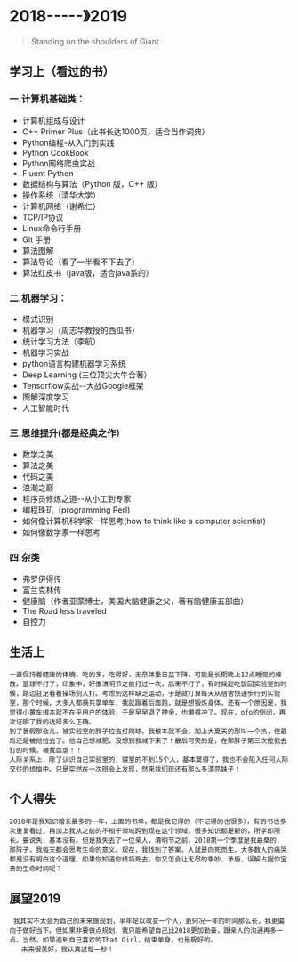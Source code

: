
# 2018-----》2019
>Standing on the shoulders of Giant

## 学习上（看过的书）
### 一.计算机基础类：
* 计算机组成与设计
* C++ Primer Plus（此书长达1000页，适合当作词典）
* Python编程-从入门到实践
* Python CookBook
* Python网络爬虫实战
* Fluent Python
* 数据结构与算法（Python 版，C++ 版）
* 操作系统（清华大学）
* 计算机网络（谢希仁）
* TCP/IP协议
* Linux命令行手册
* Git 手册
* 算法图解
* 算法导论（看了一半看不下去了）
* 算法红皮书（java版，适合java系的）

### 二.机器学习：
* 模式识别
* 机器学习（周志华教授的西瓜书）
* 统计学习方法（李航）
* 机器学习实战
* python语言构建机器学习系统
* Deep Learning (三位顶尖大牛合著）
* Tensorflow实战--大战Google框架
* 图解深度学习
* 人工智能时代

### 三.思维提升(都是经典之作）
* 数学之美
* 算法之美
* 代码之美
* 浪潮之巅
* 程序员修炼之道--从小工到专家
* 编程珠玑（programming Perl)
* 如何像计算机科学家一样思考(how to think like a computer scientist)
* 如何像数学家一样思考


### 四.杂类
* 弗罗伊得传
* 富兰克林传
* 健康脑（作者亚蒙博士，美国大脑健康之父，著有脑健康五部曲）
* The Road less traveled
* 自控力



## 生活上
    一直保持着健康的体魄，吃的多，吃得好，无奈体重日益下降，可能是长期晚上12点睡觉的缘故。篮球不打了，印象中，好像清明节之前打过一次，后来不打了，有时候趁吃饭回实验室的时候，路边驻足看看操场别人打。考虑到这样缺乏运动，于是就打算每天从宿舍快速步行到实验室，那个时候，大多人都骑共享单车，我就跟着后面跑，就是想锻炼身体，还有一个原因是，我觉得小黄车根本就不在乎用户的体验，于是早早退了押金，也懒得冲了。现在，ofo的倒闭，再次证明了我的选择多么正确。
    到了暑假那会儿，被实验室的胖子拉去打网球，我根本就不会，加上大夏天的那叫一个热，但最后还是被他拉去了。他自己想减肥，没想到我减下来了！最后可笑的是，在那胖子第三次拉我去打的时候，被我血虐！！
    人际关系上，除了认识自己实验室的，寝室的不到15个人，基本莫得了，我也不会陷入任何人际交往的烦恼中。只是突然在一次班会上发现，然来我们班还有那么多漂亮妹子！
 
## 个人得失
    2018年是我知识增长最多的一年，上面的书单，都是我记得的（不记得的也很多），有的书也多次重复看过，再加上我从之前的不相干领域跨到现在这个领域，很多知识都是新的，所学即所长。要说失，基本没有。但是我失去了一位亲人，清明节之前，2018第一个季度是我最桑的，那阵子，我每天都会思考生命的意义。现在，我找到了答案，人就是向死而生，大多数人的痛哭都是没有明白这个道理，如果你知道你终将死去，你又怎会让无尽的争吵、矛盾、误解占据你宝贵的生命时间呢？

 
 ## 展望2019
     我其实不太会为自己的未来做规划，半年足以改变一个人，更何况一年的时间那么长，我更偏向于做好当下。但如果非要做点规划，我只能希望自己比2018更加勤奋，跟亲人的沟通再多一点。当然，如果追到自己喜欢的That Girl，结束单身，也是极好的。
       未来很美好，我认真过每一秒！
    






